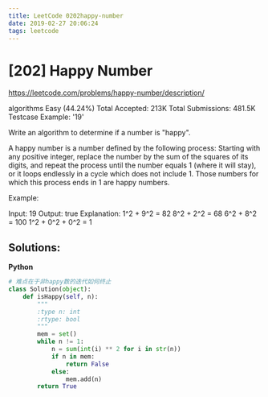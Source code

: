 ```yaml
---
title: LeetCode 0202happy-number
date: 2019-02-27 20:06:24
tags: leetcode
---
```


# [202] Happy Number

 https://leetcode.com/problems/happy-number/description/

 algorithms
 Easy (44.24%)
 Total Accepted:    213K
 Total Submissions: 481.5K
 Testcase Example:  '19'

 Write an algorithm to determine if a number is "happy".
 
 A happy number is a number defined by the following process: Starting with
 any positive integer, replace the number by the sum of the squares of its
 digits, and repeat the process until the number equals 1 (where it will
 stay), or it loops endlessly in a cycle which does not include 1. Those
 numbers for which this process ends in 1 are happy numbers.
 
 Example: 
 
 
 Input: 19
 Output: true
 Explanation: 
 1^2 + 9^2 = 82
 8^2 + 2^2 = 68
 6^2 + 8^2 = 100
 1^2 + 0^2 + 0^2 = 1
 

## Solutions:
**Python**
```python
# 难点在于非happy数的迭代如何终止
class Solution(object):
    def isHappy(self, n):
        """
        :type n: int
        :rtype: bool
        """
        mem = set()
        while n != 1:
            n = sum(int(i) ** 2 for i in str(n))
            if n in mem:
                return False
            else:
                mem.add(n)
        return True
```
